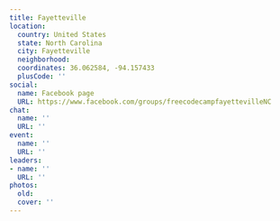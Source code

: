 ```yaml
---
title: Fayetteville
location:
  country: United States
  state: North Carolina
  city: Fayetteville
  neighborhood: 
  coordinates: 36.062584, -94.157433
  plusCode: ''
social:
  name: Facebook page
  URL: https://www.facebook.com/groups/freecodecampfayettevilleNC
chat:
  name: ''
  URL: ''
event:
  name: ''
  URL: ''
leaders:
- name: ''
  URL: ''
photos:
  old: 
  cover: ''
---
```

